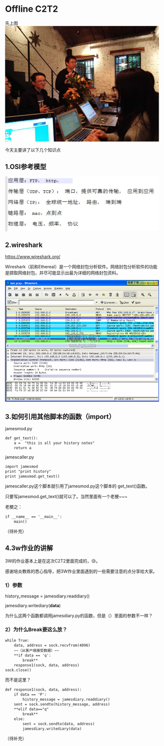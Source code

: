 # Offline C2T2
先上图
![](c2t23w.jpg)

今天主要讲了以下几个知识点

## 1.OSI参考模型
![](NET.png)

## 2.wireshark
https://www.wireshark.org/

Wireshark（前称Ethereal）是一个网络封包分析软件。网络封包分析软件的功能是撷取网络封包，并尽可能显示出最为详细的网络封包资料。

![](Wireshark.gif)

## 3.如何引用其他脚本的函数（import）

jamesmod.py
    
    def get_text():
	    a =  "this is all your history notes"
	    return a

jamescaller.py

    import jamesmod
    print "print history"
    print jamesmod.get_text()

jamescaller.py这个脚本就引用了jamesmod.py这个脚本的 get_text()函数。

只要写jamesmod.get_text()就可以了。当然里面有一个老梗~~~

老梗之：

    if __name__ == '__main__':
        main()

（待补充）

## 4.3w作业的讲解

3W的作业基本上是在这次C2T2里面完成的，😢。

感谢培炎教练的悉心指导，把3W作业里面遇到的一些需要注意的点分享给大家。


### 1）参数

history_message = jamesdiary.readdiary()

jamesdiary.writediary(**data**)

为什么这两个函数都调用jamesdiary.py的函数，但是（）里面的参数不一样？

### 2）为什么Break要这么放？


    while True:
        data, address = sock.recvfrom(4096)
        ~~（从客户端接受数据）~~
        **if data == 'q':
            break**
        response1(sock, data, address)
    sock.close()


而不是这里？

    def response1(sock, data, address):
        if data == 'P':
            history_message = jamesdiary.readdiary()
        sent = sock.sendto(history_message, address)
        **elif data=="q"
            break**
        else: 
            sent = sock.sendto(data, address)
            jamesdiary.writediary(data)

（待补充）















